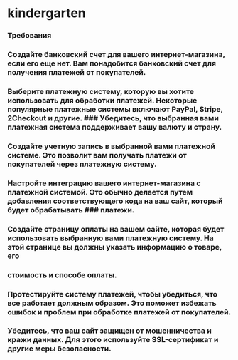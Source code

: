 # kindergarten
### Требования
### Создайте банковский счет для вашего интернет-магазина, если его еще нет. Вам понадобится банковский счет для получения платежей от покупателей.
### Выберите платежную систему, которую вы хотите использовать для обработки платежей. Некоторые популярные платежные системы включают PayPal, Stripe, 2Checkout и другие. ### Убедитесь, что выбранная вами платежная система поддерживает вашу валюту и страну.
### Создайте учетную запись в выбранной вами платежной системе. Это позволит вам получать платежи от покупателей через платежную систему.
### Настройте интеграцию вашего интернет-магазина с платежной системой. Это обычно делается путем добавления соответствующего кода на ваш сайт, который будет обрабатывать ### платежи.
### Создайте страницу оплаты на вашем сайте, которая будет использовать выбранную вами платежную систему. На этой странице вы должны указать информацию о товаре, его 
### cтоимость и способе оплаты.
### Протестируйте систему платежей, чтобы убедиться, что все работает должным образом. Это поможет избежать ошибок и проблем при обработке платежей от покупателей.
### Убедитесь, что ваш сайт защищен от мошенничества и кражи данных. Для этого используйте SSL-сертификат и другие меры безопасности.
